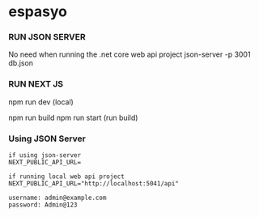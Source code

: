 # espasyo

### RUN JSON SERVER
No need when running the .net core web api project
json-server -p 3001 db.json


### RUN NEXT JS
npm run dev (local)

npm run build
npm run start (run build)


### Using JSON Server

```
if using json-server
NEXT_PUBLIC_API_URL=

if running local web api project
NEXT_PUBLIC_API_URL="http://localhost:5041/api"
```

```
username: admin@example.com
password: Admin@123
```